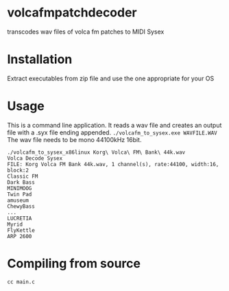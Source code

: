 # volcafmpatchdecoder
transcodes wav files of volca fm patches to MIDI Sysex

# Installation
Extract executables from zip file and use the one appropriate for your OS

# Usage
This is a command line application. It reads a wav file and creates an output file with a .syx file ending appended.
`./volcafm_to_sysex.exe WAVFILE.WAV`
The wav file needs to be mono 44100kHz 16bit.

```
./volcafm_to_sysex_x86linux Korg\ Volca\ FM\ Bank\ 44k.wav
Volca Decode Sysex
FILE: Korg Volca FM Bank 44k.wav, 1 channel(s), rate:44100, width:16, block:2
Classic FM
Dark Bass
MINIMOOG
Twin Pad
amuseum
ChewyBass
...
LUCRETIA
Myrid
FlyKettle
ARP 2600
```
# Compiling from source
`cc main.c`

